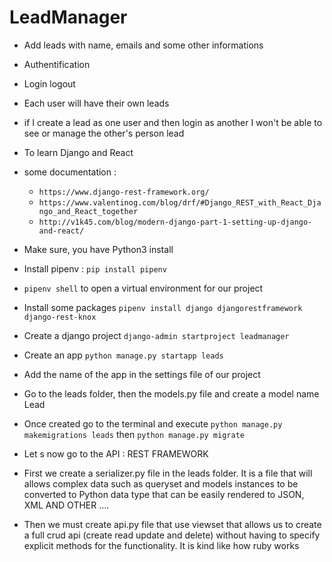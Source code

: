 # LeadManager
- Add leads with name, emails and some other informations
- Authentification
- Login logout
- Each user will have their own leads
- if I create a lead as one user and then login as another I won't be able to see or manage the other's person lead
- To learn Django and React
- some documentation : 
  - `https://www.django-rest-framework.org/`
  - `https://www.valentinog.com/blog/drf/#Django_REST_with_React_Django_and_React_together`
  - `http://v1k45.com/blog/modern-django-part-1-setting-up-django-and-react/`
  
- Make sure, you have Python3 install
- Install pipenv : `pip install pipenv`
- `pipenv shell` to open a virtual environment for our project
- Install some packages `pipenv install django djangorestframework django-rest-knox`
- Create a django project `django-admin startproject leadmanager`
- Create an app `python manage.py startapp leads`
- Add the name of the app in the settings file of our project
- Go to the leads folder, then the models.py file and create a model name Lead
- Once created go to the terminal and execute `python manage.py makemigrations leads` then `python manage.py migrate`
- Let s now go to the API : REST FRAMEWORK
- First we create a serializer.py file in the leads folder. It is a file that will allows complex data such as queryset and models instances to be converted to Python data type that can be easily rendered to JSON, XML AND OTHER ....
- Then we must create api.py file that use viewset that allows us to create a full crud api (create read update and delete) without having to specify explicit methods for the functionality. It is kind like how ruby works


